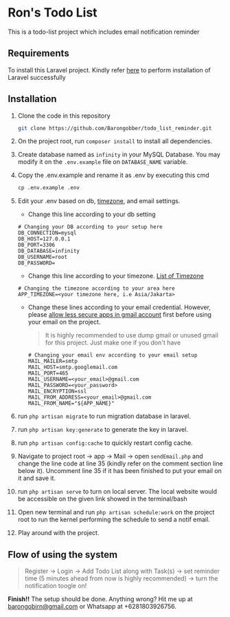 # Ron's Todo List
This is a todo-list project which includes email notification reminder

## Requirements
To install this Laravel project. Kindly refer [here](https://laravel.com/docs/4.2/quick#installation) to perform installation of Laravel successfully

## Installation
1. Clone the code in this repository
    
    ```bash
    git clone https://github.com/Barongobber/todo_list_reminder.git
    ```

2. On the project root, run `composer install` to install all dependencies.

3. Create database named as `infinity` in your MySQL Database. You may modify it on the `.env.example` file on `DATABASE_NAME` variable.

4. Copy the .env.example and rename it as .env by executing this cmd

    ```cmd
    cp .env.example .env
    ```

5. Edit your .env based on db, [timezone](https://www.php.net/manual/en/timezones.php), and email settings.

    - Change this line according to your db setting
    ```readme
    # Changing your DB according to your setup here
    DB_CONNECTION=mysql
    DB_HOST=127.0.0.1
    DB_PORT=3306
    DB_DATABASE=infinity
    DB_USERNAME=root
    DB_PASSWORD=
    ```

    - Change this line according to your timezone. [List of Timezone](https://www.php.net/manual/en/timezones.php)
    ```readme
    # Changing the timezone according to your area here
    APP_TIMEZONE=<your timezone here, i.e Asia/Jakarta>
    ```

    - Change these lines according to your email credential. However, please [allow less secure apps in gmail account](https://support.google.com/accounts/answer/6010255?hl=en) first before using your email on the project. 

        > It is highly recommended to use dump gmail or unused gmail for this project. Just make one if you don't have


        ```readme
        # Changing your email env according to your email setup
        MAIL_MAILER=smtp
        MAIL_HOST=smtp.googlemail.com
        MAIL_PORT=465
        MAIL_USERNAME=<your_email>@gmail.com
        MAIL_PASSWORD=<your_password>
        MAIL_ENCRYPTION=ssl
        MAIL_FROM_ADDRESS=<your_email>@gmail.com
        MAIL_FROM_NAME="${APP_NAME}"
        ```
    
6. run `php artisan migrate` to run migration database in laravel.

7. run `php artisan key:generate` to generate the key in laravel.

8. run `php artisan config:cache` to quickly restart config cache.

9. Navigate to project root -> app -> Mail -> open `sendEmail.php` and change the line code at line 35 (kindly refer on the comment section line below it). Uncomment line 35 if it has been finished to put your email on it and save it.

10. run `php artisan serve` to turn on local server. The local website would be accessible on the given link showed in the terminal/bash

11. Open new terminal and run `php artisan schedule:work` on the project root to run the kernel performing the schedule to send a notif email.

12. Play around with the project. 

## Flow of using the system
> Register -> Login -> Add Todo List along with Task(s) -> set reminder time (5 minutes ahead from now is highly recommended) -> turn the notification toogle on! 

**Finish!!** The setup should be done. Anything wrong? Hit me up at barongobirn@gmail.com or Whatsapp at +6281803926756. 
